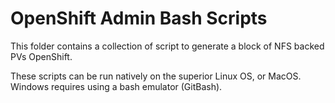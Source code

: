 # OpenShift Admin Bash Scripts

This folder contains a collection of script to generate a block of NFS backed PVs OpenShift.

These scripts can be run natively on the superior Linux OS, or MacOS.  Windows requires using a bash emulator (GitBash).
